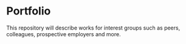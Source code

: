 # Portfolio

This repository will describe works for interest groups such as peers, colleagues, prospective employers and more.
